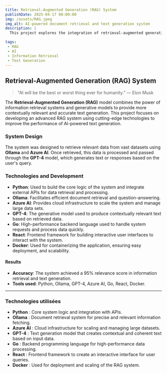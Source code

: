 ```yaml
---
title: Retrieval-Augmented Generation (RAG) System
publishDate: 2025-04-17 00:00:00
img: /assets/RAG.jpeg
img_alt: AI-powered document retrieval and text generation system
description: |
  This project explores the integration of retrieval-augmented generation (RAG) to enhance AI systems' ability to fetch relevant information and generate coherent, contextually accurate text. The system leverages **Python**, **Ollama**, **Azure AI**, **GPT-4**, **Go**, **React**, and **Docker** for improved performance and scalability.

tags:
 - RAG
 - AI
 - Information Retrieval
 - Text Generation
---
```

## Retrieval-Augmented Generation (RAG) System

> "AI will be the best or worst thing ever for humanity." — Elon Musk

The **Retrieval-Augmented Generation (RAG)** model combines the power of information retrieval systems and generative models to provide more contextually relevant and accurate text generation. This project focuses on developing an advanced RAG system using cutting-edge technologies to improve the performance of AI-powered text generation.

### System Design

The system was designed to retrieve relevant data from vast datasets using **Ollama** and **Azure AI**. Once retrieved, this data is processed and passed through the **GPT-4** model, which generates text or responses based on the user's query.

### Technologies and Development

- **Python**: Used to build the core logic of the system and integrate external APIs for data retrieval and processing.
- **Ollama**: Facilitates efficient document retrieval and question-answering.
- **Azure AI**: Provides cloud infrastructure to scale the system and manage large data sets.
- **GPT-4**: The generative model used to produce contextually relevant text based on retrieved data.
- **Go**: High-performance backend language used to handle system requests and process data quickly.
- **React**: Frontend framework for building interactive user interfaces to interact with the system.
- **Docker**: Used for containerizing the application, ensuring easy deployment, and scalability.

#### Results

- **Accuracy**: The system achieved a 95% relevance score in information retrieval and text generation.
- **Tools used**: Python, Ollama, GPT-4, Azure AI, Go, React, Docker.

---

### Technologies utilisées

- **Python** : Core system logic and integration with APIs.
- **Ollama** : Document retrieval system for precise and relevant information fetching.
- **Azure AI** : Cloud infrastructure for scaling and managing large datasets.
- **GPT-4** : Text generation model that creates contextual and coherent text based on input data.
- **Go** : Backend programming language for high-performance data processing.
- **React** : Frontend framework to create an interactive interface for user queries.
- **Docker** : Used for deployment and scaling of the RAG system.
